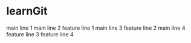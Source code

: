 # learnGit
main line 1
main line 2
feature line 1
main line 3
feature line 2
main line 4
feature line 3
feature line 4